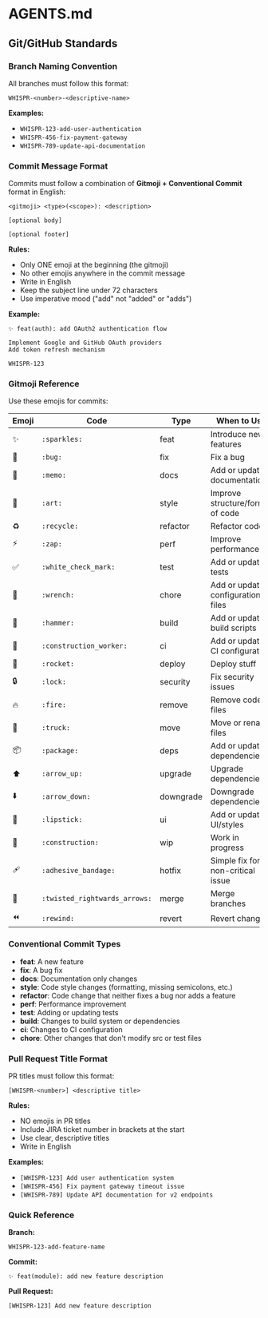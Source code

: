 # AGENTS.md

## Git/GitHub Standards

### Branch Naming Convention

All branches must follow this format:
```
WHISPR-<number>-<descriptive-name>
```

**Examples:**
- `WHISPR-123-add-user-authentication`
- `WHISPR-456-fix-payment-gateway`
- `WHISPR-789-update-api-documentation`

### Commit Message Format

Commits must follow a combination of **Gitmoji + Conventional Commit** format in English:

```
<gitmoji> <type>(<scope>): <description>

[optional body]

[optional footer]
```

**Rules:**
- Only ONE emoji at the beginning (the gitmoji)
- No other emojis anywhere in the commit message
- Write in English
- Keep the subject line under 72 characters
- Use imperative mood ("add" not "added" or "adds")

**Example:**
```
✨ feat(auth): add OAuth2 authentication flow

Implement Google and GitHub OAuth providers
Add token refresh mechanism

WHISPR-123
```

### Gitmoji Reference

Use these emojis for commits:

| Emoji | Code | Type | When to Use |
|-------|------|------|-------------|
| ✨ | `:sparkles:` | feat | Introduce new features |
| 🐛 | `:bug:` | fix | Fix a bug |
| 📝 | `:memo:` | docs | Add or update documentation |
| 🎨 | `:art:` | style | Improve structure/format of code |
| ♻️ | `:recycle:` | refactor | Refactor code |
| ⚡️ | `:zap:` | perf | Improve performance |
| ✅ | `:white_check_mark:` | test | Add or update tests |
| 🔧 | `:wrench:` | chore | Add or update configuration files |
| 🔨 | `:hammer:` | build | Add or update build scripts |
| 👷 | `:construction_worker:` | ci | Add or update CI configuration |
| 🚀 | `:rocket:` | deploy | Deploy stuff |
| 🔒️ | `:lock:` | security | Fix security issues |
| 🔥 | `:fire:` | remove | Remove code or files |
| 🚚 | `:truck:` | move | Move or rename files |
| 📦️ | `:package:` | deps | Add or update dependencies |
| ⬆️ | `:arrow_up:` | upgrade | Upgrade dependencies |
| ⬇️ | `:arrow_down:` | downgrade | Downgrade dependencies |
| 💄 | `:lipstick:` | ui | Add or update UI/styles |
| 🚧 | `:construction:` | wip | Work in progress |
| 🩹 | `:adhesive_bandage:` | hotfix | Simple fix for non-critical issue |
| 🔀 | `:twisted_rightwards_arrows:` | merge | Merge branches |
| ⏪️ | `:rewind:` | revert | Revert changes |

### Conventional Commit Types

- **feat**: A new feature
- **fix**: A bug fix
- **docs**: Documentation only changes
- **style**: Code style changes (formatting, missing semicolons, etc.)
- **refactor**: Code change that neither fixes a bug nor adds a feature
- **perf**: Performance improvement
- **test**: Adding or updating tests
- **build**: Changes to build system or dependencies
- **ci**: Changes to CI configuration
- **chore**: Other changes that don't modify src or test files

### Pull Request Title Format

PR titles must follow this format:
```
[WHISPR-<number>] <descriptive title>
```

**Rules:**
- NO emojis in PR titles
- Include JIRA ticket number in brackets at the start
- Use clear, descriptive titles
- Write in English

**Examples:**
- `[WHISPR-123] Add user authentication system`
- `[WHISPR-456] Fix payment gateway timeout issue`
- `[WHISPR-789] Update API documentation for v2 endpoints`

### Quick Reference

**Branch:**
```
WHISPR-123-add-feature-name
```

**Commit:**
```
✨ feat(module): add new feature description
```

**Pull Request:**
```
[WHISPR-123] Add new feature description
```